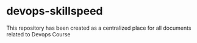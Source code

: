 # devops-skillspeed
This repository has been created as a centralized place for all documents related to Devops Course
